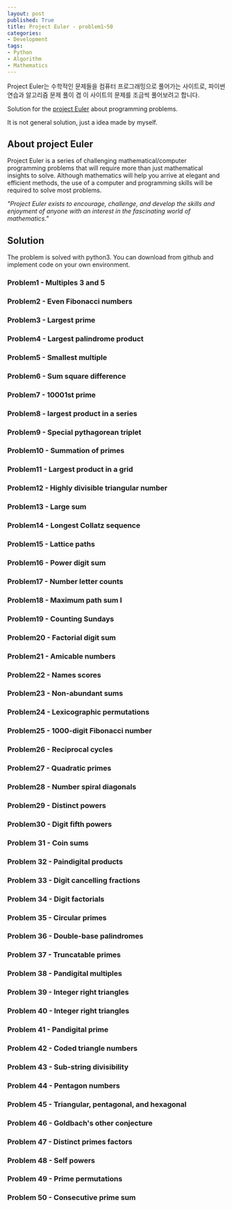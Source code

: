 ```yaml
---
layout: post
published: True
title: Project Euler - problem1~50
categories:
- Development
tags:
- Python
- Algorithm
- Mathematics
---
```


Project Euler는 수학적인 문제들을 컴퓨터 프로그래밍으로 풀어가는 사이트로, 파이썬 연습과 알고리즘 문제 풀이 겸 이 사이트의 문제를 조금씩 풀어보려고 합니다.

Solution for the [project Euler](https://projecteuler.net/) about programming problems.

It is not general solution, just a idea made by myself.

<!--more-->

## About project Euler

Project Euler is a series of challenging mathematical/computer programming problems that will require more than just mathematical insights to solve. Although mathematics will help you arrive at elegant and efficient methods, the use of a computer and programming skills will be required to solve most problems.

*"Project Euler exists to encourage, challenge, and develop the skills and enjoyment of anyone with an interest in the fascinating world of mathematics."*


## Solution

The problem is solved with python3. You can download from github and implement code on your own environment.



### Problem1 - Multiples 3 and 5

<script src="https://gist.github.com/Shephexd/180a99f7e698d6a33931fff909c372df.js?file=problem001.py"></script>

### Problem2 - Even Fibonacci numbers

<script src="https://gist.github.com/Shephexd/180a99f7e698d6a33931fff909c372df.js?file=problem002.py"></script>

### Problem3 - Largest prime

<script src="https://gist.github.com/Shephexd/180a99f7e698d6a33931fff909c372df.js?file=problem003.py"></script>

### Problem4 - Largest palindrome product

<script src="https://gist.github.com/Shephexd/180a99f7e698d6a33931fff909c372df.js?file=problem004.py"></script>

### Problem5 - Smallest multiple

<script src="https://gist.github.com/Shephexd/180a99f7e698d6a33931fff909c372df.js?file=problem005.py"></script>

### Problem6 - Sum square difference

<script src="https://gist.github.com/Shephexd/180a99f7e698d6a33931fff909c372df.js?file=problem006.py"></script>

### Problem7 - 10001st prime

<script src="https://gist.github.com/Shephexd/180a99f7e698d6a33931fff909c372df.js?file=problem007.py"></script>

### Problem8 - largest product in a series

<script src="https://gist.github.com/Shephexd/180a99f7e698d6a33931fff909c372df.js?file=problem008.py"></script>

### Problem9 - Special pythagorean triplet

<script src="https://gist.github.com/Shephexd/180a99f7e698d6a33931fff909c372df.js?file=problem009.py"></script>

### Problem10 - Summation of primes

<script src="https://gist.github.com/Shephexd/180a99f7e698d6a33931fff909c372df.js?file=problem010.py"></script>

### Problem11 - Largest product in a grid

<script src="https://gist.github.com/Shephexd/180a99f7e698d6a33931fff909c372df.js?file=problem011.py"></script>

### Problem12 - Highly divisible triangular number

<script src="https://gist.github.com/Shephexd/180a99f7e698d6a33931fff909c372df.js?file=problem012.py"></script>

### Problem13 - Large sum

<script src="https://gist.github.com/Shephexd/180a99f7e698d6a33931fff909c372df.js?file=problem013.py"></script>

### Problem14 - Longest Collatz sequence

<script src="https://gist.github.com/Shephexd/180a99f7e698d6a33931fff909c372df.js?file=problem014.py"></script>

### Problem15 - Lattice paths

<script src="https://gist.github.com/Shephexd/180a99f7e698d6a33931fff909c372df.js?file=problem015.py"></script>

### Problem16 - Power digit sum

<script src="https://gist.github.com/Shephexd/180a99f7e698d6a33931fff909c372df.js?file=problem016.py"></script>

### Problem17 - Number letter counts

<script src="https://gist.github.com/Shephexd/180a99f7e698d6a33931fff909c372df.js?file=problem017.py"></script>

### Problem18 - Maximum path sum I

<script src="https://gist.github.com/Shephexd/180a99f7e698d6a33931fff909c372df.js?file=problem018.py"></script>

### Problem19 - Counting Sundays

<script src="https://gist.github.com/Shephexd/180a99f7e698d6a33931fff909c372df.js?file=problem019.py"></script>

### Problem20 - Factorial digit sum

<script src="https://gist.github.com/Shephexd/180a99f7e698d6a33931fff909c372df.js?file=problem020.py"></script>

### Problem21 - Amicable numbers

<script src="https://gist.github.com/Shephexd/180a99f7e698d6a33931fff909c372df.js?file=problem021.py"></script>

### Problem22 - Names scores

<script src="https://gist.github.com/Shephexd/180a99f7e698d6a33931fff909c372df.js?file=p022_data.txt"></script>

<script src="https://gist.github.com/Shephexd/180a99f7e698d6a33931fff909c372df.js?file=problem022.py"></script>

### Problem23 - Non-abundant sums

<script src="https://gist.github.com/Shephexd/180a99f7e698d6a33931fff909c372df.js?file=problem023.py"></script>

### Problem24 - Lexicographic permutations

<script src="https://gist.github.com/Shephexd/180a99f7e698d6a33931fff909c372df.js?file=problem024.py"></script>

### Problem25 - 1000-digit Fibonacci number

<script src="https://gist.github.com/Shephexd/180a99f7e698d6a33931fff909c372df.js?file=problem025.py"></script>

### Problem26 - Reciprocal cycles

<script src="https://gist.github.com/Shephexd/180a99f7e698d6a33931fff909c372df.js?file=problem026.py"></script>

### Problem27 - Quadratic primes

<script src="https://gist.github.com/Shephexd/180a99f7e698d6a33931fff909c372df.js?file=problem027.py"></script>

### Problem28 - Number spiral diagonals

<script src="https://gist.github.com/Shephexd/180a99f7e698d6a33931fff909c372df.js?file=problem028.py"></script>

### Problem29 - Distinct powers

<script src="https://gist.github.com/Shephexd/180a99f7e698d6a33931fff909c372df.js?file=problem029.py"></script>

### Problem30 - Digit fifth powers

<script src="https://gist.github.com/Shephexd/180a99f7e698d6a33931fff909c372df.js?file=problem030.py"></script>



### Problem 31 - Coin sums

<script src="https://gist.github.com/Shephexd/180a99f7e698d6a33931fff909c372df.js?file=problem031.py"></script>



### Problem 32 - Paindigital products

<script src="https://gist.github.com/Shephexd/180a99f7e698d6a33931fff909c372df.js?file=problem032.py"></script>



### Problem 33 - Digit cancelling fractions

<script src="https://gist.github.com/Shephexd/180a99f7e698d6a33931fff909c372df.js?file=problem033.py"></script>



### Problem 34 - Digit factorials

<script src="https://gist.github.com/Shephexd/180a99f7e698d6a33931fff909c372df.js?file=problem034.py"></script>



### Problem 35 - Circular primes

<script src="https://gist.github.com/Shephexd/180a99f7e698d6a33931fff909c372df.js?file=problem035.py"></script>



### Problem 36 - Double-base palindromes

<script src="https://gist.github.com/Shephexd/180a99f7e698d6a33931fff909c372df.js?file=problem036.py"></script>



### Problem 37 - Truncatable primes

<script src="https://gist.github.com/Shephexd/180a99f7e698d6a33931fff909c372df.js?file=problem037.py"></script>



### Problem 38 - Pandigital multiples

<script src="https://gist.github.com/Shephexd/180a99f7e698d6a33931fff909c372df.js?file=problem038.py"></script>



### Problem 39 - Integer right triangles

<script src="https://gist.github.com/Shephexd/180a99f7e698d6a33931fff909c372df.js?file=problem039.py"></script>

### Problem 40 - Integer right triangles

<script src="https://gist.github.com/Shephexd/180a99f7e698d6a33931fff909c372df.js?file=problem040.py"></script>

### Problem 41 - Pandigital prime

<script src="https://gist.github.com/Shephexd/180a99f7e698d6a33931fff909c372df.js?file=problem041.py"></script>

### Problem 42 - Coded triangle numbers

<script src="https://gist.github.com/Shephexd/180a99f7e698d6a33931fff909c372df.js?file=problem042.py"></script>

### Problem 43 - Sub-string divisibility

<script src="https://gist.github.com/Shephexd/180a99f7e698d6a33931fff909c372df.js?file=problem043.py"></script>



### Problem 44 - Pentagon numbers

<script src="https://gist.github.com/Shephexd/180a99f7e698d6a33931fff909c372df.js?file=problem044.py"></script>


### Problem 45 - Triangular, pentagonal, and hexagonal

<script src="https://gist.github.com/Shephexd/180a99f7e698d6a33931fff909c372df.js?file=problem045.py"></script>


### Problem 46 - Goldbach's other conjecture

<script src="https://gist.github.com/Shephexd/180a99f7e698d6a33931fff909c372df.js?file=problem046.py"></script>


### Problem 47 - Distinct primes factors

<script src="https://gist.github.com/Shephexd/180a99f7e698d6a33931fff909c372df.js?file=problem047.py"></script>


### Problem 48 - Self powers

<script src="https://gist.github.com/Shephexd/180a99f7e698d6a33931fff909c372df.js?file=problem048.py"></script>


### Problem 49 - Prime permutations

<script src="https://gist.github.com/Shephexd/180a99f7e698d6a33931fff909c372df.js?file=problem049.py"></script>


### Problem 50 - Consecutive prime sum

<script src="https://gist.github.com/Shephexd/180a99f7e698d6a33931fff909c372df.js?file=problem050.py"></script>


